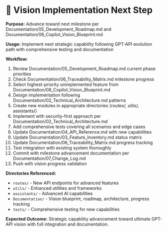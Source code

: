 # 🔮 Vision Implementation Next Step
**Purpose:** Advance toward next milestone per Documentation/05_Development_Roadmap.md and Documentation/08_Copilot_Vision_Blueprint.md

**Usage:** Implement next strategic capability following GPT-API evolution path with comprehensive testing and documentation

**Workflow:**
1. Review Documentation/05_Development_Roadmap.md current phase priorities
2. Check Documentation/06_Traceability_Matrix.md milestone progress
3. Select highest-priority unimplemented feature from Documentation/08_Copilot_Vision_Blueprint.md
4. Design implementation following Documentation/02_Technical_Architecture.md patterns
5. Create new modules in appropriate directories (routes/, utils/, assistants/)
6. Implement with security-first approach per Documentation/02_Technical_Architecture.md
7. Add comprehensive tests covering all scenarios and edge cases
8. Update Documentation/04_API_Reference.md with new capabilities
9. Update Documentation/03_Feature_Inventory.md status matrix
10. Update Documentation/06_Traceability_Matrix.md progress tracking
11. Test integration with existing system thoroughly
12. Commit with milestone advancement documentation per Documentation/07_Change_Log.md
13. Push with vision progress validation

**Directories Referenced:**
- `routes/` - New API endpoints for advanced features
- `utils/` - Enhanced utilities and frameworks  
- `assistants/` - Advanced AI capabilities
- `Documentation/` - Vision blueprint, roadmap, architecture, progress tracking
- `tests/` - Comprehensive testing for new capabilities

**Expected Outcome:** Strategic capability advancement toward ultimate GPT-API vision with full integration and documentation.
